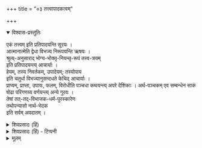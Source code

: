 +++
title = "०३ तत्त्वापादकत्वम्"

+++


<details open><summary>विश्वास-प्रस्तुतिः</summary>

एकं तत्त्वम् इति प्रतिपादयन्ति सूरयः ।  
आत्मानात्मेति द्वेधा विभज्य निरूपयन्ति ऋषयः ।  
श्रुत्य्-अनुसाराद् भोग्य-भोक्तृ-नियन्तृ-रूपं तत्त्व-त्रयम्  
इति प्रतिपादयन्त्य् आचार्याः ।  
हेयम्, तस्य निवर्तकम्, उपादेयम्; तस्योपाय  
इति चतुर्धा विभज्यानुसन्दधते केचिद् आचार्याः ।  
प्राप्यम्, प्राप्ता, उपायः, फलम्, विरोधीति पञ्चधा कथयन्त्य् अपरे देशिकाः । 
अर्थ-पञ्चकम् एव सम्बन्धेन साकं  
षोढा परिगणय्य वर्णयन्त्य् अन्ये गुरवः ।  
तेषां तत्-तद्-विभाजक-धर्म-पुरस्कारेण  
तथोपन्यासो नार्थ-भेदक  
इति सर्वम् अवदातम् । 
</details>

<details><summary>शिवप्रसादः (हिं)</summary>

अनुवाद – एक ही तत्त्व है; यह सूरिगण प्रतिपादित करते हैं। ऋषिगण दो प्रकार से तत्त्व का विभाग करते हैं - आत्मा एवं अनात्मा । श्रुतियों के अनुसार आचार्यगण प्रतिपादन करते हैं कि तीन ही तत्त्व हैं - भोक्ता ( जीव ), भोज्य ( जड़तत्त्व) तथा नियन्ता ( प्रेरक तत्त्व ईश्वर ) । कुछ आचार्य तत्त्व के चार प्रकार का विभाग करके अनुसन्धान करते हैं । वे तत्त्व हैं - हेय ( त्याज्य ), हेय के निवर्तक तत्त्व, उपादेय तत्त्व तथा उपादेय तत्त्वों के उपाय । दूसरे आचार्य तत्त्वों का पांच भेद करते हैं – प्राप्य, प्रापक, उपाय, फल तथा विरोधी । दूसरे आचार्य उपर्युक्त पाँच तत्त्वों के साथ संबन्ध नामक छठे तत्त्व को मिलाकर छह तत्त्व मानते हैं । तत्त्वों के विभिन्न विभाजक धर्मों को पुरस्कृत करके तत् तत् प्रकार से भेद किया जाता है, अत एव उनके अर्थ में किसी प्रकार का भेद नहीं है । इस प्रकार ये सभी मत निर्दोष हैं । 

</details>

<details><summary>शिवप्रसादः (हिं) - टिप्पनी</summary>

यतीन्द्रमतदीपिका की तत्त्वापादकता 

भा० प्र०—तत्त्वों के विषय में आचार्यों का मतभेद है । सूरिगण एक ही तत्त्व का प्रतिपादन करते हैं । उनकी दृष्टि में सम्पूर्ण जगत्शरीरक परमात्मा ही एकमात्र तत्त्व हैं। ऋषियों का मत है कि तत्त्व दो प्रकार के हैं- आत्मा और अनात्मा । आत्मा के अन्तर्गत जीवात्मा और परमात्मा आते हैं, अनात्मा के अन्तर्गत सभी जीवेश्वर - व्यतिरिक्त आते हैं । प्रकृति, काल, नित्यविभूति आदि अनात्मतत्त्व ही है । आचार्यों का कहना है कि 'भोक्ता भोग्यं प्रेरितारञ्च मत्त्वा' यह श्रुति बतलाती है कि तत्त्व तीन है - भोक्ता, भोग्य और प्रेरिता । जीव ही भोक्ता तत्त्व है, वही क्षरणशीला प्रकृति का भोग करता है । भोग्य अर्थात् जड़तत्त्वं । भोग्यों में प्रकृति, काल, धर्मभूत ज्ञान और शुद्धसत्त्व आदि आते हैं । भोक्तृतत्त्व और भोग्यतत्त्व दोनों के स्वरूप, स्थिति एवं प्रवृत्ति का नियामक परमात्मा है । इसी अर्थ को 'क्षरं प्रधानममृताक्षरो हरः क्षरात्मानावीशते देव एकः' यह श्वेताश्वतर श्रुति बतलाती है । कुछ आचार्य तत्त्वों का चार विभाग करते हैं 

- १. हेयतत्त्व - प्रकृति एवं प्राकृ- तिक पदार्थं ।  
- २. हेय के निवर्तक- मोक्ष के साधनभूत भक्ति आदि । 
- ३. उपादेय- तत्त्व - परमात्मतत्त्व तथा 
- ४. परमात्मा की प्राप्ति के साधनभूत तत्त्व । 

> 'प्राप्यस्य ब्रह्मणो रूपं  
> प्राप्तुश्च प्रत्यगात्मनः ।  
> प्राप्त्युपायं फलं प्राप्तेः  
> तथा प्राप्तिविरोधि च ।  
> वदन्ति सकला वेदाः  
> सेतिहासपुराणकाः ।' 

[[२८९]]

अर्थात् 

> सभी वेद, इतिहास और पुराण इन पाँच तत्वों का प्रतिपादन करते. हैं - १. सभी जीवों द्वारा प्राप्य परमात्मा का स्वरूप क्या है ? २. परमात्मा को प्राप्त करने वाले जीवात्मा का स्वरूप क्या है ? ३. परमात्मा की प्राप्ति के साधन क्या है ? ४. परमात्मा की प्राप्ति का फल क्या है ? तथा ५. परमात्मा की प्राप्ति के विरोधी तत्त्व कौन हैं ? 


इन पाँच भागों में विभक्त करके कुछ आचार्य तत्त्वों का अनुभव करते हैं । इसी अनुभव के प्रकार को अर्थपञ्चक- विज्ञान कहते हैं । 


कुछ आचार्य इन पाँच तत्त्वों के साथ छठे तत्त्व संबन्ध को भी मिला लेते हैं और तत्त्वों की संख्या छह मानते हैं । अष्टाक्षरमन्त्र का पर्यालोचन करने से पता चलता है कि जीवात्मा और परमात्मा के बीच नवविध संबन्ध हैं । वे संबन्ध हैं- 


- १. पिता-पुत्रभाव - जीवात्मा परमात्मा का पुत्र है, परमात्मा जीवात्मा का पिता है, क्योंकि वह सभी जीवों की सब प्रकार से रक्षा करता है । 
- २. रक्ष्यरक्षकभावसम्बन्ध - परमात्मा ही जीवों का रक्षक है और जीव परमात्मा का रक्ष्य है । 
- ३. शेषीशेषभावसम्बन्ध - परमात्मा जीवात्मा का शेषी अर्थात् यथेष्ट उपभोक्ता है और जीवात्मा उसका शेष अर्थात् यथेच्छविनियोगार्ह है । 
- ४. भर्तृ भृत्यभावसम्बन्ध - परमात्मा जीवों का स्वामी है तथा जीवात्मा पर- मात्मा का सेवक है । 
- ५. ज्ञातृज्ञेयभावसम्बन्ध - परमात्मा ज्ञेय है तथा जीवात्मा उस परमात्मा को जानने वाला है । 
- ६. सेव्यसेवक भावसम्बन्ध - परमात्मा सेव्य है तथा जीवात्मा सेवक है । 
- ७. आधाराधेयभावसम्बन्ध - परमात्मा जीवों की आत्मा होने से उनका आधार है और जीवात्मा उसका आधेय है । 
- ८. शरीरात्मभावसम्बन्ध — जीव परमात्मा का शरीर है और परमात्मा जीवों की आत्मा है । 
- ९. भोक्तृभोग्यभावसम्बन्ध - परमात्मा का जीवात्मा भोज्य है और जीवात्मा परमात्मा का भोग्य है । इसी बात को स्पष्ट करती है मुक्तजीव के सामाम्नान को बतलाने वाली 'अहमन्नमहमन्नमहमन्नम्' यह श्रुति । अर्थात् मैं परमात्मा का भोग्यभूत हूँ ।

 


इस प्रकार से अचिरादिमार्ग से उत्क्रमण करने वाली मुक्तजीव- विषयिणी श्रुति से इन संबन्धों के ज्ञान के बिना वेदान्तज्ञान की पूर्ति नहीं होती है । अतएव अर्थ-पञ्चक ज्ञान के साथ-साथ संबन्धज्ञान का होना अनिवार्य हो जाता है । इसी बात का प्रतिपादन कुछ विशिष्टाद्वैती आचार्य करते हैं । ये सभी तत्व के भेद प्रकारभेद के कारण हैं । वास्तविकता यह है कि सभी विभाजनों का तात्पर्य एक ही अर्थ में है । अतएव मे सभी विभाग प्रकार- निर्देश निरवद्य हैं । 


[[२९०]]

</details>



<details><summary>मूलम्</summary>

एकं तत्त्वमिति प्रतिपादयन्ति सूरयः । आत्मानात्मेति द्वेधा विभज्य निरूपयन्ति ऋषयः । श्रुत्यनुसाराद् भोग्यभोक्तृनियन्तृरूपं तत्त्वत्रयमिति प्रतिपादयन्त्याचार्याः । हेयम्, तस्य निवर्तकम्, उपादेयम्; तस्योपाय इति फलम्, चतुर्धा विभज्यानुसन्दधते केचिदाचार्याः । प्राप्यम्, प्राप्ता, उपायः, विरोधीति पञ्चधा कथयन्त्यपरे देशिकाः । अर्थपञ्चकमेव सम्बन्धेन साकं षोढा परिगणय्य वर्णयन्त्यन्ये गुरवः । 

तेषां तत्तद्विभाजकधर्मपुरस्कारेण तथोपन्यासो नार्थभेदक इति सर्वमवदातम् । (एतेषां तत्तद्विभाजकधर्ममादाय अनुसन्धानम् उपपद्यते ।)
</details>








